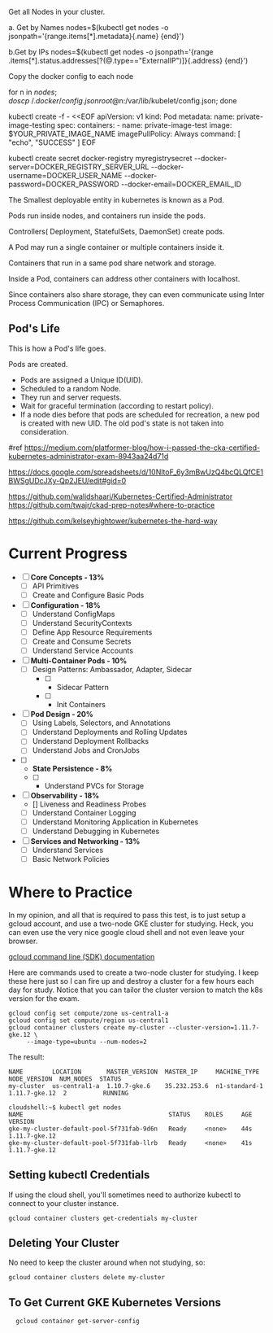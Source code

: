 

Get all Nodes in your cluster.

a. Get by Names
nodes=$(kubectl get nodes -o jsonpath='{range.items[*].metadata}{.name} {end}')


b.Get by IPs
nodes=$(kubectl get nodes -o jsonpath='{range .items[*].status.addresses[?(@.type=="ExternalIP")]}{.address} {end}')

Copy the docker config to each node

for n in $nodes; do 
 scp ~/.docker/config.json root@$n:/var/lib/kubelet/config.json;
 done


kubectl create -f - <<EOF
apiVersion: v1
kind: Pod
metadata:
  name: private-image-testing
spec:
  containers:
    - name: private-image-test
      image: $YOUR_PRIVATE_IMAGE_NAME
      imagePullPolicy: Always
      command: [ "echo", "SUCCESS" ]
EOF

kubectl create secret docker-registry myregistrysecret --docker-server=DOCKER_REGISTRY_SERVER_URL --docker-username=DOCKER_USER_NAME --docker-password=DOCKER_PASSWORD --docker-email=DOCKER_EMAIL_ID




The Smallest deployable entity in kubernetes is known as a Pod.

Pods run inside nodes, and containers run inside the pods.

Controllers( Deployment, StatefulSets, DaemonSet) create pods.


A Pod may run a single container or multiple containers inside it.

Containers that run in a same pod share network and storage.

Inside a Pod, containers can address other containers with localhost.

Since containers also share storage, they can even communicate using Inter Process Communication (IPC) or Semaphores.


## Pod's Life
This is how a Pod's life goes.

Pods are created.
- Pods are assigned a Unique ID(UID).
- Scheduled to a random Node.
- They run and server requests.
- Wait for graceful termination (according to restart policy).
- If a node dies before that pods are scheduled for recreation, a new pod is created with new UID. The old pod's state is not taken into consideration.


#ref 
https://medium.com/platformer-blog/how-i-passed-the-cka-certified-kubernetes-administrator-exam-8943aa24d71d

https://docs.google.com/spreadsheets/d/10NltoF_6y3mBwUzQ4bcQLQfCE1BWSgUDcJXy-Qp2JEU/edit#gid=0

https://github.com/walidshaari/Kubernetes-Certified-Administrator
https://github.com/twajr/ckad-prep-notes#where-to-practice

https://github.com/kelseyhightower/kubernetes-the-hard-way

# Current Progress

- [ ] __Core Concepts - 13%__
  - [ ] API Primitives
  - [ ] Create and Configure Basic Pods
- [ ] __Configuration - 18%__
  - [ ] Understand ConfigMaps
  - [ ] Understand SecurityContexts
  - [ ] Define App Resource Requirements
  - [ ] Create and Consume Secrets
  - [ ] Understand Service Accounts
- [ ] __Multi-Container Pods - 10%__
  - [ ] Design Patterns: Ambassador, Adapter, Sidecar
    - [ ] - Sidecar Pattern
    - [ ] - Init Containers
- [ ] __Pod Design - 20%__
  - [ ] Using Labels, Selectors, and Annotations
  - [ ] Understand Deployments and Rolling Updates
  - [ ] Understand Deployment Rollbacks
  - [ ] Understand Jobs and CronJobs
- [ ] - __State Persistence - 8%__
  - [ ] - Understand PVCs for Storage
- [ ] __Observability - 18%__
  - [] Liveness and Readiness Probes
  - [ ] Understand Container Logging
  - [ ] Understand Monitoring Application in Kubernetes
  - [ ] Understand Debugging in Kubernetes
- [ ] __Services and Networking - 13%__
  - [ ] Understand Services
  - [ ] Basic Network Policies

# Where to Practice
In my opinion, and all that is required to pass this test, is to just setup a gcloud account, and use a two-node GKE cluster for studying. Heck, you can even use the very nice google cloud shell and not even leave your browser.

[gcloud command line (SDK) documentation](https://cloud.google.com/sdk/)

Here are commands used to create a two-node cluster for studying. I keep these here just so I can fire up and destroy a cluster for a few hours each day for study. Notice that you can tailor the cluster version to match the k8s version for the exam.
```
gcloud config set compute/zone us-central1-a
gcloud config set compute/region us-central1
gcloud container clusters create my-cluster --cluster-version=1.11.7-gke.12 \
     --image-type=ubuntu --num-nodes=2
```
The result:
```
NAME        LOCATION       MASTER_VERSION  MASTER_IP     MACHINE_TYPE   NODE_VERSION  NUM_NODES  STATUS
my-cluster  us-central1-a  1.10.7-gke.6    35.232.253.6  n1-standard-1  1.11.7-gke.12  2          RUNNING

cloudshell:~$ kubectl get nodes
NAME                                        STATUS    ROLES     AGE       VERSION
gke-my-cluster-default-pool-5f731fab-9d6n   Ready     <none>    44s       1.11.7-gke.12
gke-my-cluster-default-pool-5f731fab-llrb   Ready     <none>    41s       1.11.7-gke.12
```
## Setting kubectl Credentials
If using the cloud shell, you'll sometimes need to authorize kubectl to connect to your cluster instance.
```
gcloud container clusters get-credentials my-cluster
```
## Deleting Your Cluster
No need to keep the cluster around when not studying, so:
```
gcloud container clusters delete my-cluster
```
## To Get Current GKE Kubernetes Versions
```
  gcloud container get-server-config
```
